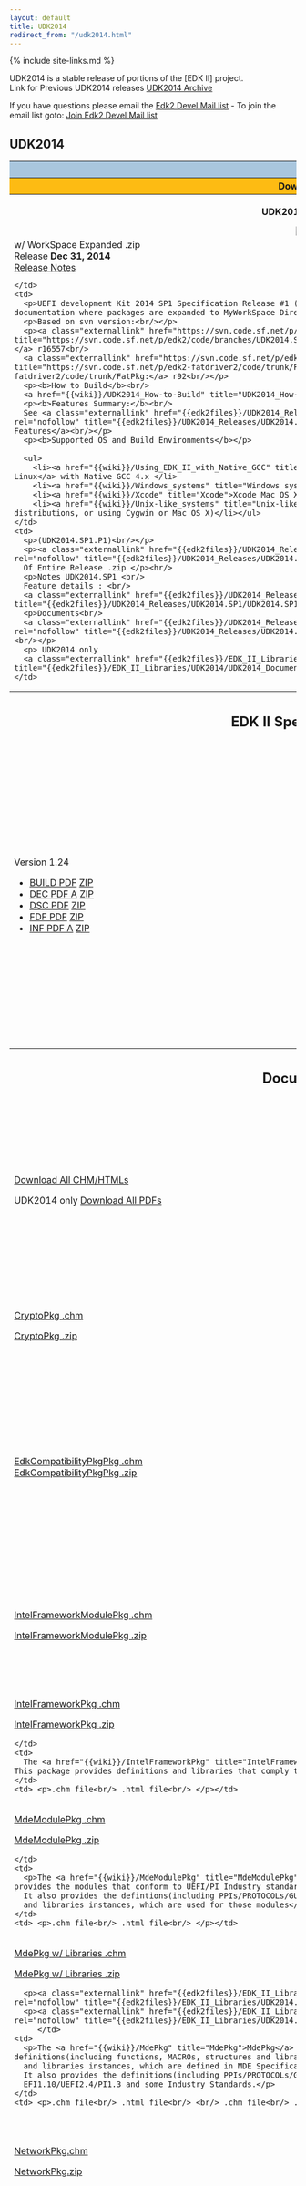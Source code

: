 ```yaml
---
layout: default
title: UDK2014
redirect_from: "/udk2014.html"
---
```

{% include site-links.md %}

UDK2014 is a stable release of portions of the [EDK II] project.
<br>
Link for  Previous UDK2014 releases <a href="http://tianocore.github.io/udk2014/Archive/">UDK2014 Archive</a>  

If you have questions please email the [Edk2 Devel Mail list](mailto:edk2-devel@lists.sourceforge.net?subject=UDK2014%20Question) - To join the email list goto: [Join Edk2 Devel Mail list](http://lists.sourceforge.net/lists/listinfo/edk2-devel)



## <span class="mw-headline" id="UDK2014"><b>UDK2014</b></span>

<table width="100%" class="t_projects">
  <tr>
    <th colspan="3" style="background-color:#a9c6dd"> <b>UDK2014 Releases</b> </th>
  </tr>

  <tr>
    <th width="20%" style="background-color:#fdbb13"> Download </th>
    <th width="55%" style="background-color:#fdbb13"> What </th>
    <th width="25%" style="background-color:#fdbb13"> Contents </th>
  </tr>

  <tr>
    <th>
     <p><b>UDK2014.SP1.P1</b></p>
      <a href="https://sourceforge.net/projects/edk2/files/UDK2014_Releases/UDK2014.SP1.P1/UDK2014.SP1.P1.Complete.MyWorkSpace.zip/download">
      <img src="https://raw.githubusercontent.com/tianocore/tianocore.github.io/master/images/DownLoad-button.gif" /></a>
    </th>
    <th> What is it? </th>
    <th> What’s in the package? </th>
  </tr>

  <tr>
    <td>
      w/ WorkSpace Expanded .zip<br/>
      Release <b>Dec 31, 2014</b><br/>
      <a href="{{edk2files}}/UDK2014_Releases/UDK2014.SP1.P1/UDK2014.SP1.P1-ReleaseNotes-MyWorkSpace.txt/download">Release Notes</a> <br/>
      
    </td>
    <td>
      <p>UEFI development Kit 2014 SP1 Specification Release #1 (UDK2014.SP1.P1) (Complete zip of all packages and documentation where packages are expanded to MyWorkSpace Directory)<br/></p>
      <p>Based on svn version:<br/></p>
      <p><a class="externallink" href="https://svn.code.sf.net/p/edk2/code/branches/UDK2014.SP1:" rel="nofollow" title="https://svn.code.sf.net/p/edk2/code/branches/UDK2014.SP1:">https://svn.code.sf.net/p/edk2/code/branches/UDK2014.SP1:</a> r16557<br/>
      <a class="externallink" href="https://svn.code.sf.net/p/edk2-fatdriver2/code/trunk/FatPkg:" rel="nofollow" title="https://svn.code.sf.net/p/edk2-fatdriver2/code/trunk/FatPkg:">https://svn.code.sf.net/p/edk2-fatdriver2/code/trunk/FatPkg:</a> r92<br/></p>
      <p><b>How to Build</b><br/>
      <a href="{{wiki}}/UDK2014_How-to-Build" title="UDK2014_How-to-Build">How to Build</a> UDK2014 Release<br/></p>
      <p><b>Features Summary:</b><br/>
      See <a class="externallink" href="{{edk2files}}/UDK2014_Releases/UDK2014.SP1.P1/UDK2014.SP1.P1-Features.txt/download" rel="nofollow" title="{{edk2files}}/UDK2014_Releases/UDK2014.SP1/UDK2014.SP1.P1-Features.txt/download">Release Notes Features</a><br/></p>
      <p><b>Supported OS and Build Environments</b></p>

      <ul>
        <li><a href="{{wiki}}/Using_EDK_II_with_Native_GCC" title="Using EDK II with Native GCC">Using newer versions of Linux</a> with Native GCC 4.x </li>
        <li><a href="{{wiki}}/Windows_systems" title="Windows systems">Windows systems</a></li>
        <li><a href="{{wiki}}/Xcode" title="Xcode">Xcode Mac OS X</a></li>
        <li><a href="{{wiki}}/Unix-like_systems" title="Unix-like systems">Unix-like systems</a> (For older Linux distributions, or using Cygwin or Mac OS X)</li></ul>
    </td>
    <td>
      <p>(UDK2014.SP1.P1)<br/></p>
      <p><a class="externallink" href="{{edk2files}}/UDK2014_Releases/UDK2014.SP1.P1/UDK2014.SP1.P1-FilesList.txt/download" rel="nofollow" title="{{edk2files}}/UDK2014_Releases/UDK2014.SP1.P1/UDK2014.SP1.P1-FilesList.txt/download">File List</a>
      Of Entire Release .zip </p><hr/>
      <p>Notes UDK2014.SP1 <br/>
      Feature details : <br/>
      <a class="externallink" href="{{edk2files}}/UDK2014_Releases/UDK2014.SP1/UDK2014.SP1.Notes.zip/download" rel="nofollow" title="{{edk2files}}/UDK2014_Releases/UDK2014.SP1/UDK2014.SP1.Notes.zip/download">Download All</a></p><hr/>
      <p>Documents<br/>
      <a class="externallink" href="{{edk2files}}/UDK2014_Releases/UDK2014.SP1.P1/UDK2014.SP1.P1.Documents.zip/download" rel="nofollow" title="{{edk2files}}/UDK2014_Releases/UDK2014.SP1.P1/UDK2014.SP1.P1.Documents.zip/download">Download All</a><br/></p>
      <p> UDK2014 only 
      <a class="externallink" href="{{edk2files}}/EDK_II_Libraries/UDK2014/UDK2014_Documents_PDF.zip/download" rel="nofollow" title="{{edk2files}}/EDK_II_Libraries/UDK2014/UDK2014_Documents_PDF.zip/download">Download All PDFs</a><br/></p>
    </td>
  </tr>

  <tr>
    <th width="220">
      <h2><span class="mw-headline" id="EDK_II_Specifications">EDK II Specifications</span></h2>
    </th>
    <th width="220">What is it?</th>
    <th width="220"></th>
  </tr>

  <tr>
    <td><p>Version 1.24 </p>
      <ul>
        <li><a class="externallink" href="{{edk2files}}/Specifications/Build_Spec_1.24.pdf/download" rel="nofollow" title="{{edk2files}}/Specifications/Build_Spec_1.24.pdf/download">BUILD PDF</a> <a class="externallink" href="{{edk2files}}/Specifications/Build_Spec_1.24.zip/download/download" rel="nofollow" title="{{edk2files}}/Specifications/Build_Spec_1.24.zip/download/download">ZIP</a> </li>
        <li><a class="externallink" href="{{edk2files}}/Specifications/DEC_Spec_1.24A.pdf/download" rel="nofollow" title="{{edk2files}}/Specifications/DEC_Spec_1.24A.pdf/download">DEC PDF A</a> <a class="externallink" href="{{edk2files}}/Specifications/DEC_Spec_1.24A.zip/download" rel="nofollow" title="{{edk2files}}/Specifications/DEC_Spec_1.24A.zip/download">ZIP</a></li>
        <li><a class="externallink" href="{{edk2files}}/Specifications/DSC_Spec_1.24.pdf/download" rel="nofollow" title="{{edk2files}}/Specifications/DSC_Spec_1.24.pdf/download">DSC PDF</a> <a class="externallink" href="{{edk2files}}/Specifications/DSC_Spec_1.24.zip/download" rel="nofollow" title="{{edk2files}}/Specifications/DSC_Spec_1.24.zip/download">ZIP</a></li>
        <li><a class="externallink" href="{{edk2files}}/Specifications/FDF_Spec_1.24.pdf/download" rel="nofollow" title="{{edk2files}}/Specifications/FDF_Spec_1.24.pdf/download">FDF PDF</a>  <a class="externallink" href="{{edk2files}}/Specifications/FDF_Spec_1.24.zip/download" rel="nofollow" title="{{edk2files}}/Specifications/FDF_Spec_1.24.zip/download">ZIP</a></li>
        <li><a class="externallink" href="{{edk2files}}/Specifications/INF_Spec_1.24A.pdf/download" rel="nofollow" title="{{edk2files}}/Specifications/INF_Spec_1.24A.pdf/download">INF PDF A</a>  <a class="externallink" href="{{edk2files}}/Specifications/INF_Spec_1.24A.zip/download" rel="nofollow" title="{{edk2files}}/Specifications/INF_Spec_1.24A.zip/download">ZIP</a></li>
      </ul>
    </td>
    <td>
      <p><a href="{{wiki}}/EDK_II_Specifications" title="EDK_II_Specifications">UDK2014.SP1.P1 EDK II v1.24 specifications</a></p>
      <p>These documents describe the EDK II build information for the following (Build, DEC, DSC, FDF and INF) file formats and it contains the Errata updates (version 1.24) that are available with the UDK2014.SP1.P1 release.  See details in the Revision History in each of the individual documents for more details.</p>
      <ul>
        <li>Update January, 2015 V 1.24 </li>
        
      </ul>
    </td>
    <td><p>Each document is a .PDF of each of the specifications</p></td>
  </tr>

  <tr>
    <th width="220">
      <h2><span class="mw-headline" id="Documents">Documents</span></h2>
    </th>
    <th width="220"> What is it? </th>
    <th width="220"> What’s in the Download? </th>
  </tr>

  <tr>
    <td>
      <p><a class="externallink" href="https://sourceforge.net/projects/edk2/files/UDK2014_Releases/UDK2014.SP1.P1/UDK2014.SP1.P1.Documents.zip/download" rel="nofollow" title="https://sourceforge.net/projects/edk2/files/UDK2014_Releases/UDK2014.SP1.P1/UDK2014.SP1.P1.Documents.zip/download">Download All CHM/HTMLs</a></p>
      <p> UDK2014 only  <a class="externallink" href="{{edk2files}}/EDK_II_Libraries/UDK2014/UDK2014_Documents_PDF.zip/download" rel="nofollow" title="{{edk2files}}/EDK_II_Libraries/UDK2014/UDK2014_Documents_PDF.zip/download">Download All PDFs</a></p>
    </td>
    <td>
      <p>This download contains all .chm and .html documents for UDK2014.  Each package includes details on the definitions (including PPIs/PROTOCOLs/GUIDs and library classes) and libraries instances associated with each package.  Optionally, Download all the CHMs converted to PDF Format in the second .zip</p>
    </td>
    <td>
      <p>Contains both .chm file and .html files in this .zip for all UDK2014  documents<br/>
      Contains zip of all the .chm converted to PDF</p>
    </td>
  </tr>

  <tr>
    <td>
      <p><a class="externallink" href="{{edk2files}}/EDK_II_Libraries/UDK2014.SP1.P1/CryptoPkg%20Document.chm/download" rel="nofollow" title="{{edk2files}}/EDK_II_Libraries/UDK2014.SP1.P1/CryptoPkg%20Document.chm/download">CryptoPkg .chm </a></p>
      <p><a class="externallink" href="{{edk2files}}/EDK_II_Libraries/UDK2014.SP1.P1/CryptoPkg%20Document.zip/download" rel="nofollow" title="{{edk2files}}/EDK_II_Libraries/UDK2014.SP1.P1/CryptoPkg%20Document.zip/download">CryptoPkg .zip</a></p>
    </td>
    <td>
      <p>The <a href="{{wiki}}/CryptoPkg" title="CryptoPkg">CryptoPkg</a> Document Package Helper file. This Package provides cryptographic-related libraries for UEFI security modules.</p>
    </td>
    <td>
      <p>.chm file<br/>
      .html file<br/>
      </p>
    </td>
  </tr>

  <tr>
    <td>
      <p><a class="externallink" href="{{edk2files}}/EDK_II_Libraries/UDK2014/EdkCompatibilityPkg%20Document.chm/download" rel="nofollow" title="{{edk2files}}/EDK_II_Libraries/UDK2014/EdkCompatibilityPkg%20Document.chm/download">EdkCompatibilityPkgPkg .chm </a><br/>
      <a class="externallink" href="{{edk2files}}/EDK_II_Libraries/UDK2014/EdkCompatibilityPkg%20Document.zip/download" rel="nofollow" title="{{edk2files}}/EDK_II_Libraries/UDK2014/EdkCompatibilityPkg%20Document.zip/download">EdkCompatibilityPkgPkg .zip</a><br/>
      </p>
    </td>
    <td>
      <p>NOTE: Only for UDK2014 release. <br/>
      The <a href="{{wiki}}/EdkCompatibilityPkg" title="EdkCompatibilityPkg">EdkCompatibilityPkg</a> documents provide documentation on header files and libraries that enable you to build the EDK module
in UEFI 2.0 + Framework 0.9x mode. This package also provides Thunk modules that enable Framework 0.9x modules to work with UEFI2.3/PI1.2 EDK II Cores.</p>
    </td>
    <td> <p>.chm file<br/> .html file<br/> </p></td>
  </tr>

  <tr>
    <td>
      <p><a class="externallink" href="{{edk2files}}/EDK_II_Libraries/UDK2014.SP1.P1/IntelFrameworkModulePkg%20Document.chm/download" rel="nofollow" title="{{edk2files}}/EDK_II_Libraries/UDK2014.SP1.P1/IntelFrameworkModulePkg%20Document.chm/download">IntelFrameworkModulePkg .chm</a></p>
      <p><a class="externallink" href="{{edk2files}}/EDK_II_Libraries/UDK2014.SP1.P1/IntelFrameworkModulePkg%20Document.zip/download" rel="nofollow" title="{{edk2files}}/EDK_II_Libraries/UDK2014.SP1.P1/IntelFrameworkModulePkg%20Document.zip/download">IntelFrameworkModulePkg .zip</a></p>
      <p></p>
    </td>
    <td>
      <p>The <a href="{{wiki}}/IntelFrameworkModulePkg" title="IntelFrameworkModulePkg">IntelFrameworkModulePkg</a> Document Package Helper file. This Package contains the definitions and module implementation
which follows Intel EFI Framework Specification.</p>
    </td>
    <td> <p>.chm file<br/> .html file<br/>  </p></td>
  </tr>

  <tr>
    <td>
      <p><a class="externallink" href="{{edk2files}}/EDK_II_Libraries/UDK2014.SP1.P1/IntelFrameworkPkg%20Document.chm/download" rel="nofollow" title="{{edk2files}}/EDK_II_Libraries/UDK2014.SP1.P1/IntelFrameworkPkg%20Document.chm/download">IntelFrameworkPkg .chm </a></p>
      <p><a class="externallink" href="{{edk2files}}/EDK_II_Libraries/UDK2014.SP1.P1/IntelFrameworkPkg%20Document.zip/download" rel="nofollow" title="{{edk2files}}/EDK_II_Libraries/UDK2014.SP1.P1/IntelFrameworkPkg%20Document.zip/download">IntelFrameworkPkg .zip</a></p>
    
    </td>
    <td>
      The <a href="{{wiki}}/IntelFrameworkPkg" title="IntelFrameworkPkg">IntelFrameworkPkg</a> Document Package Helper file.  This package provides definitions and libraries that comply to Intel Framework Specifications.
    </td>
    <td> <p>.chm file<br/> .html file<br/> </p></td>
  </tr>

  <tr>
    <td>
      <p><a class="externallink" href="{{edk2files}}/EDK_II_Libraries/UDK2014.SP1.P1/MdeModulePkg%20Document.chm/download" rel="nofollow" title="{{edk2files}}/EDK_II_Libraries/UDK2014.SP1.P1/MdeModulePkg%20Document.chm/download">MdeModulePkg .chm </a></p>
      <p><a class="externallink" href="{{edk2files}}/EDK_II_Libraries/UDK2014.SP1.P1/MdeModulePkg%20Document.zip/download" rel="nofollow" title="{{edk2files}}/EDK_II_Libraries/UDK2014.SP1.P1/MdeModulePkg%20Document.zip/download">MdeModulePkg .zip</a></p>
      
    </td>
    <td>
      <p>The <a href="{{wiki}}/MdeModulePkg" title="MdeModulePkg">MdeModulePkg</a> Document Package Helper file. This package provides the modules that conform to UEFI/PI Industry standards.
      It also provides the defintions(including PPIs/PROTOCOLs/GUIDs and library classes)
      and libraries instances, which are used for those modules</p>
    </td>
    <td> <p>.chm file<br/> .html file<br/> </p></td>
  </tr>

  <tr>
    <td>
      <p><a class="externallink" href="{{edk2files}}/EDK_II_Libraries/UDK2014.SP1.P1/MdePkg%20Document%20With%20Libraries.chm/download" rel="nofollow" title="{{edk2files}}/EDK_II_Libraries/UDK2014.SP1.P1/MdePkg%20Document%20With%20Libraries.chm/download">MdePkg w/ Libraries .chm </a></p>
      <p><a class="externallink" href="{{edk2files}}/EDK_II_Libraries/UDK2014.SP1.P1/MdePkg%20Document%20With%20Libraries.zip/download" rel="nofollow" title="{{edk2files}}/EDK_II_Libraries/UDK2014.SP1.P1/MdePkg%20Document%20With%20Libraries.zip/download">MdePkg w/ Libraries .zip</a></p>
      
      <p><a class="externallink" href="{{edk2files}}/EDK_II_Libraries/UDK2014.SP1.P1/MdePkg%20Document.chm/download" rel="nofollow" title="{{edk2files}}/EDK_II_Libraries/UDK2014.SP1.P1/MdePkg%20Document.chm/download">MdePkg .chm</a></p>
      <p><a class="externallink" href="{{edk2files}}/EDK_II_Libraries/UDK2014.SP1.P1/MdePkg%20Document.zip/download" rel="nofollow" title="{{edk2files}}/EDK_II_Libraries/UDK2014.SP1.P1/MdePkg%20Document.zip/download">MdePkg  .zip</a></p>
         </td>
    <td>
      <p>The <a href="{{wiki}}/MdePkg" title="MdePkg">MdePkg</a> Document Package Helper file. This Package provides all definitions(including functions, MACROs, structures and library classes)
      and libraries instances, which are defined in MDE Specification.
      It also provides the definitions(including PPIs/PROTOCOLs/GUIDs) of
      EFI1.10/UEFI2.4/PI1.3 and some Industry Standards.</p>
    </td>
    <td> <p>.chm file<br/> .html file<br/> <br/> .chm file<br/> .html file<br/></p></td>
  </tr>

  <tr>
    <td>
      <p><a class="externallink" href="{{edk2files}}/EDK_II_Libraries/UDK2014.SP1.P1/NetworkPkg%20Document%20With%20Modules.chm/download" rel="nofollow" title="{{edk2files}}/EDK_II_Libraries/UDK2014.SP1.P1/NetworkPkg%20Document%20With%20Modules.chm/download">NetworkPkg.chm </a></p>
      <p><a class="externallink" href="{{edk2files}}/EDK_II_Libraries/UDK2014.SP1.P1/NetworkPkg%20Document%20With%20Modules.zip/download" rel="nofollow" title="{{edk2files}}/EDK_II_Libraries/UDK2014.SP1.P1/NetworkPkg%20Document%20With%20Modules.zip/download">NetworkPkg.zip</a></p>
       </td>
    <td>
      <p>The <a href="{{wiki}}/NetworkPkg" title="NetworkPkg">NetworkPkg</a> Document Package Helper file. This package provides network modules that conform to UEFI 2.2 specification.</p>
    </td>
    <td> <p>.chm file<br/> .html file<br/></p></td>
  </tr>

  <tr>
    <td>
      <p><a class="externallink" href="{{edk2files}}/EDK_II_Libraries/UDK2014.SP1.P1/SecurityiPkg%20Document%20With%20Modules.chm/download" rel="nofollow" title="{{edk2files}}/EDK_II_Libraries/UDK2014.SP1.P1/SecurityiPkg%20Document%20With%20Modules.chm/download">SecurityPkg.chm </a></p>
      <p><a class="externallink" href="{{edk2files}}/EDK_II_Libraries/UDK2014.SP1.P1/SecurityiPkg%20Document%20With%20Modules.zip/download" rel="nofollow" title="{{edk2files}}/EDK_II_Libraries/UDK2014.SP1.P1/SecurityiPkg%20Document%20With%20Modules.zip/download">SecurityPkg.zip</a></p>
          </td>
    <td>
      <p>The <a href="{{wiki}}/SecurityPkg" title="SecurityPkg">SecurityPkg</a> Document Package Helper file. This package includes the security drivers, defintions(including PPIs/PROTOCOLs/GUIDs
      and library classes) and libraries instances</p>
    </td>
    <td> <p>.chm file<br/> .html file<br/> </p></td>
  </tr>

  <tr>
    <th colspan="3">
      <h2><span class="mw-headline" id="Previous_UDK_Releases">Previous UDK Releases</span></h2>
    </th>
  </tr>

  <tr>
    <td> <a href="http://tianocore.github.io/udk2014/Archive/">UDK2014 Archive</a>  </td>
    <td> <p>Menu for downloading Previous UDK2014 releases </p></td>
    <td> <p>N/A </p></td>
  </tr>

  <tr>
    <td>
      <p><a href="{{wiki}}/Previous_UDK2010_Releases" title="Previous UDK2010 Releases">UDK2010 Archive</a></p><hr/>
      <p><a class="externallink" href="{{edk2files}}/" rel="nofollow" title="{{edk2files}}/">EDK II Project Files</a> </p>
    </td>
    <td>
      <p>Menu for downloading Previous UDK2010 releases </p><hr/>
      <p>SourceForge style explorer: 
      Several files and packages are available on the EDK II project (Docs and Files, under &#34;UDK2010 Releases&#34;: UDK2010.UP3.P1, etc.)
      Or for UDK2014_Releases Directory</p>
    </td>
    <td></td>
  </tr>

</table>

## <span class="mw-headline" id="More_Info">More Info</span>

EDK II More info: 
<a href="{{wiki}}/Getting_Started_with_EDK_II" title="Getting Started with EDK II">Getting Started for Developers</a>,
<a href="{{wiki}}/EDK_II_Overview" title="EDK II Overview">EDK II Overview</a>, <a href="{{wiki}}/EDKII_Packages" title="EDKII Packages">EDKII Packages</a>

UEFI Developers Kit 2010 (UDK2014).  The UDK2014 is the EDKII support for all currently published <a class="externallink" href="http://www.uefi.org" rel="nofollow" title="http://www.uefi.org">UEFI specifications</a> UDK2010.SR1 currently supports UEFI 2.4 and PI 1.3 level of specifications.

For quick reference, here are the links to the latest packages:

* <a class="externallink" href="{{edk2files}}/EDK%20II%20Releases/UEFI_Packing_Tool/Intel_UEFI_Packing_Tool.zip/download" rel="nofollow" title="{{edk2files}}/EDK%20II%20Releases/UEFI_Packing_Tool/Intel_UEFI_Packing_Tool.zip/download">UEFI Packing Tool</a>

* <a class="externallink" href="{{edk2files}}/EDK%20II%20Releases/EDK%20II%20Shell/EDKII_UEFI_Shell_2.0_ShellPkg_Rel_1.0.zip/download" rel="nofollow" title="{{edk2files}}/EDK%20II%20Releases/EDK%20II%20Shell/EDKII_UEFI_Shell_2.0_ShellPkg_Rel_1.0.zip/download">UEFI Shell 2.0 Spec package Sources</a>

* <a class="externallink" href="{{edk2files}}/UDK2010%20Releases/UDK2010.UP2/EDKII_UserManual_0_7.pdf/download" rel="nofollow" title="{{edk2files}}/UDK2010%20Releases/UDK2010.UP2/EDKII_UserManual_0_7.pdf/download">EDKII User Manual</a>

* The Intel(R) UDK Debugger Tool and its detailed user manual may be obtained from <a class="externallink" href="http://www.intel.com/udk" rel="nofollow" title="http://www.intel.com/udk">http://www.intel.com/udk</a>
